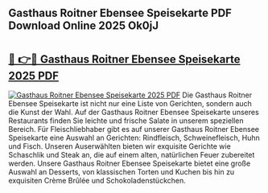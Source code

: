 ## Gasthaus Roitner Ebensee Speisekarte PDF Download Online 2025 Ok0jJ

# <h2><a href="http://gccevo.nevu.top/?p=Gasthaus+Roitner+Ebensee+Speisekarte">🔗 👉🔴 Gasthaus Roitner Ebensee Speisekarte 2025 PDF</a></h2>

[![Gasthaus Roitner Ebensee Speisekarte 2025 PDF](https://i.imgur.com/dBaPXMq.png)](http://gccevo.nevu.top/?p=Gasthaus+Roitner+Ebensee+Speisekarte)
Die Gasthaus Roitner Ebensee Speisekarte ist nicht nur eine Liste von Gerichten, sondern auch die Kunst der Wahl. Auf der Gasthaus Roitner Ebensee Speisekarte unseres Restaurants finden Sie leichte und frische Salate in unserem speziellen Bereich. Für Fleischliebhaber gibt es auf unserer Gasthaus Roitner Ebensee Speisekarte eine Auswahl an Gerichten: Rindfleisch, Schweinefleisch, Huhn und Fisch. Unseren Auserwählten bieten wir exquisite Gerichte wie Schaschlik und Steak an, die auf einem alten, natürlichen Feuer zubereitet werden. Unsere Gasthaus Roitner Ebensee Speisekarte bietet eine große Auswahl an Desserts, von klassischen Torten und Kuchen bis hin zu exquisiten Crème Brûlée und Schokoladenstückchen.
